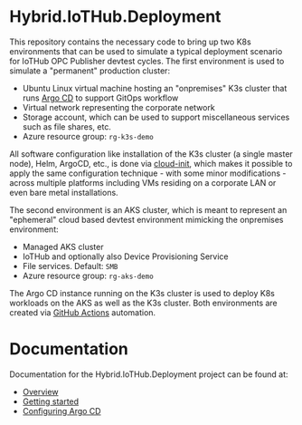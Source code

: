 # Hybrid.IoTHub.Deployment
This repository contains the necessary code to bring up two K8s environments that can be used to simulate a typical deployment scenario for IoTHub OPC Publisher devtest cycles.  The first environment is used to simulate a "permanent" production cluster:

* Ubuntu Linux virtual machine hosting an "onpremises" K3s cluster that runs [Argo CD](https://argo-cd.readthedocs.io/en/stable/) to support GitOps workflow
* Virtual network representing the corporate network
* Storage account, which can be used to support miscellaneous services such as file shares, etc.
* Azure resource group: `rg-k3s-demo`

All software configuration like installation of the K3s cluster (a single master node), Helm, ArgoCD, etc., is done via [cloud-init](https://cloudinit.readthedocs.io/en/latest/), which makes it possible to apply the same configuration technique - with some minor modifications - across multiple platforms including VMs residing on a corporate LAN or even bare metal installations.

The second environment is an AKS cluster, which is meant to represent an "ephemeral" cloud based devtest environment mimicking the onpremises environment:

* Managed AKS cluster
* IoTHub and optionally also Device Provisioning Service
* File services.  Default: `SMB`
* Azure resource group: `rg-aks-demo`

The Argo CD instance running on the K3s cluster is used to deploy K8s workloads on the AKS as well as the K3s cluster.  Both environments are created via [GitHub Actions](https://docs.github.com/en/actions) automation.

# Documentation
Documentation for the Hybrid.IoTHub.Deployment project can be found at:
- [Overview](docs/overview.md)
- [Getting started](docs/getting-started.md)
- [Configuring Argo CD](docs/configuring-argocd.md)